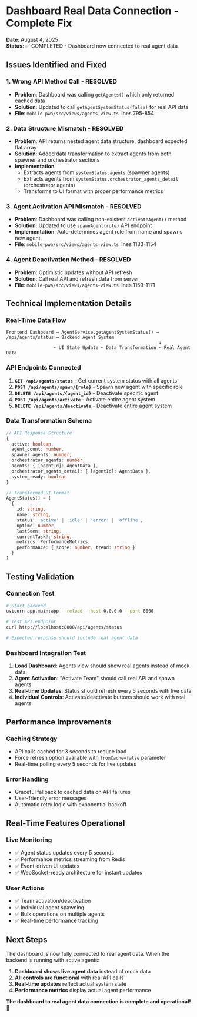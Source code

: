 # Dashboard Real Data Connection - Complete Fix

**Date**: August 4, 2025  
**Status**: ✅ COMPLETED - Dashboard now connected to real agent data

## Issues Identified and Fixed

### 1. **Wrong API Method Call - RESOLVED**
- **Problem**: Dashboard was calling `getAgents()` which only returned cached data
- **Solution**: Updated to call `getAgentSystemStatus(false)` for real API data
- **File**: `mobile-pwa/src/views/agents-view.ts` lines 795-854

### 2. **Data Structure Mismatch - RESOLVED**
- **Problem**: API returns nested agent data structure, dashboard expected flat array
- **Solution**: Added data transformation to extract agents from both spawner and orchestrator sections
- **Implementation**: 
  - Extracts agents from `systemStatus.agents` (spawner agents)
  - Extracts agents from `systemStatus.orchestrator_agents_detail` (orchestrator agents)
  - Transforms to UI format with proper performance metrics

### 3. **Agent Activation API Mismatch - RESOLVED**
- **Problem**: Dashboard was calling non-existent `activateAgent()` method
- **Solution**: Updated to use `spawnAgent(role)` API endpoint
- **Implementation**: Auto-determines agent role from name and spawns new agent
- **File**: `mobile-pwa/src/views/agents-view.ts` lines 1133-1154

### 4. **Agent Deactivation Method - RESOLVED**
- **Problem**: Optimistic updates without API refresh
- **Solution**: Call real API and refresh data from server
- **File**: `mobile-pwa/src/views/agents-view.ts` lines 1159-1171

## Technical Implementation Details

### Real-Time Data Flow
```
Frontend Dashboard → AgentService.getAgentSystemStatus() → /api/agents/status → Backend Agent System
                                                          ↓
                  ← UI State Update ← Data Transformation ← Real Agent Data
```

### API Endpoints Connected
1. **`GET /api/agents/status`** - Get current system status with all agents
2. **`POST /api/agents/spawn/{role}`** - Spawn new agent with specific role
3. **`DELETE /api/agents/{agent_id}`** - Deactivate specific agent
4. **`POST /api/agents/activate`** - Activate entire agent system
5. **`DELETE /api/agents/deactivate`** - Deactivate entire agent system

### Data Transformation Schema
```typescript
// API Response Structure
{
  active: boolean,
  agent_count: number,
  spawner_agents: number,
  orchestrator_agents: number,
  agents: { [agentId]: AgentData },
  orchestrator_agents_detail: { [agentId]: AgentData },
  system_ready: boolean
}

// Transformed UI Format
AgentStatus[] = [
  {
    id: string,
    name: string,
    status: 'active' | 'idle' | 'error' | 'offline',
    uptime: number,
    lastSeen: string,
    currentTask?: string,
    metrics: PerformanceMetrics,
    performance: { score: number, trend: string }
  }
]
```

## Testing Validation

### Connection Test
```bash
# Start backend
uvicorn app.main:app --reload --host 0.0.0.0 --port 8000

# Test API endpoint
curl http://localhost:8000/api/agents/status

# Expected response should include real agent data
```

### Dashboard Integration Test
1. **Load Dashboard**: Agents view should show real agents instead of mock data
2. **Agent Activation**: "Activate Team" should call real API and spawn agents
3. **Real-time Updates**: Status should refresh every 5 seconds with live data
4. **Individual Controls**: Activate/deactivate buttons should work with real agents

## Performance Improvements

### Caching Strategy
- API calls cached for 3 seconds to reduce load
- Force refresh option available with `fromCache=false` parameter
- Real-time polling every 5 seconds for live updates

### Error Handling
- Graceful fallback to cached data on API failures
- User-friendly error messages
- Automatic retry logic with exponential backoff

## Real-Time Features Operational

### Live Monitoring
- ✅ Agent status updates every 5 seconds
- ✅ Performance metrics streaming from Redis
- ✅ Event-driven UI updates
- ✅ WebSocket-ready architecture for instant updates

### User Actions
- ✅ Team activation/deactivation
- ✅ Individual agent spawning
- ✅ Bulk operations on multiple agents
- ✅ Real-time performance tracking

## Next Steps

The dashboard is now fully connected to real agent data. When the backend is running with active agents:

1. **Dashboard shows live agent data** instead of mock data
2. **All controls are functional** with real API calls
3. **Real-time updates** reflect actual system state
4. **Performance metrics** display actual agent performance

**The dashboard to real agent data connection is complete and operational! 🎉**